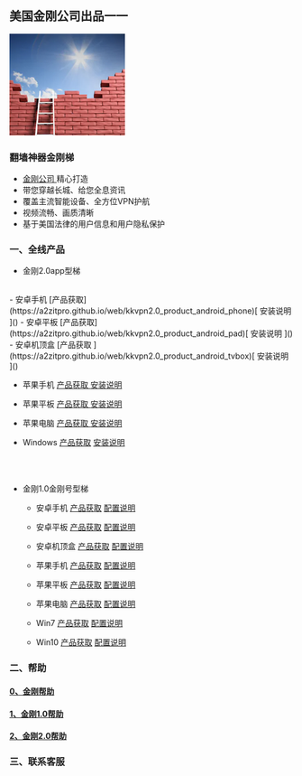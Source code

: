 ## 美国金刚公司出品一一

![image](l-w-s-athird.png)

### 翻墙神器金刚梯

- [ 金刚公司 ](https://a2zitpro.github.io/web/金刚公司)精心打造 
- 带您穿越长城、给您全息资讯
- 覆盖主流智能设备、全方位VPN护航
- 视频流畅、画质清晰
- 基于美国法律的用户信息和用户隐私保护

### 一、全线产品
- 金刚2.0app型梯
<br>
  - 安卓手机   [产品获取](https://a2zitpro.github.io/web/kkvpn2.0_product_android_phone)[ 安装说明 ]()
  - 安卓平板   [产品获取](https://a2zitpro.github.io/web/kkvpn2.0_product_android_pad)[ 安装说明 ]()
  - 安卓机顶盒 [产品获取 ](https://a2zitpro.github.io/web/kkvpn2.0_product_android_tvbox)[ 安装说明 ]()

  - 苹果手机 [ 产品获取 ](https://a2zitpro.github.io/web/kkvpn2.0_product_ios_iphone) [ 安装说明 ]()
  - 苹果平板 [ 产品获取 ](https://a2zitpro.github.io/web/kkvpn2.0_product_ios_ipad) [ 安装说明 ]()
  - 苹果电脑 [ 产品获取 ](https://a2zitpro.github.io/web/kkvpn2.0_product_macos) [ 安装说明 ]()

  - Windows [产品获取]() [安装说明]()

<br>
<br>

- 金刚1.0金刚号型梯

  - 安卓手机 [产品获取]() [配置说明]()
  - 安卓平板 [产品获取]() [配置说明]()
  - 安卓机顶盒 [产品获取]() [配置说明]()

  - 苹果手机 [产品获取]() [配置说明]()
  - 苹果平板 [产品获取]() [配置说明]()
  - 苹果电脑 [产品获取]() [配置说明]()

  - Win7 [产品获取]() [配置说明]()
  - Win10 [产品获取]() [配置说明]()

### 二、帮助
#### [0、金刚帮助]()
#### [1、金刚1.0帮助]()
#### [2、金刚2.0帮助]()
### 三、联系客服
